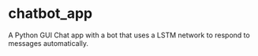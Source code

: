 # chatbot_app
A Python GUI Chat app with a bot that uses a LSTM network to respond to messages automatically.

